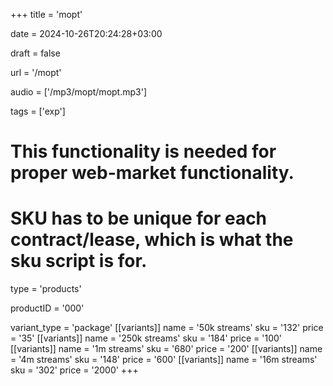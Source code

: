 +++
title = 'mopt'

date = 2024-10-26T20:24:28+03:00

draft = false

url = '/mopt'

audio = ['/mp3/mopt/mopt.mp3']

tags = ['exp']

# This functionality is needed for proper web-market functionality.
# SKU has to be unique for each contract/lease, which is what the sku script is for.

type = 'products'

productID = '000'

variant_type = 'package'
[[variants]]
name = '50k streams'
sku = '132'
price = '35'
[[variants]]
name = '250k streams'
sku = '184'
price = '100'
[[variants]]
name = '1m streams'
sku = '680'
price = '200'
[[variants]]
name = '4m streams'
sku = '148'
price = '600'
[[variants]]
name = '16m streams'
sku = '302'
price = '2000'
+++
